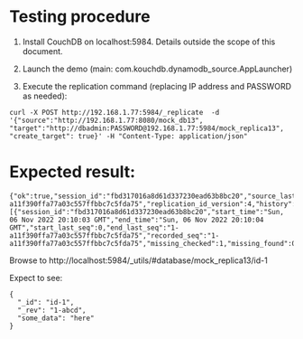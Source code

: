 # Testing procedure

1. Install CouchDB on localhost:5984. Details outside the scope of this document.

2. Launch the demo (main: com.kouchdb.dynamodb_source.AppLauncher)

3. Execute the replication command (replacing IP address and PASSWORD as needed):

```
curl -X POST http://192.168.1.77:5984/_replicate  -d '{"source":"http://192.168.1.77:8080/mock_db13", "target":"http://dbadmin:PASSWORD@192.168.1.77:5984/mock_replica13", "create_target": true}' -H "Content-Type: application/json"
```

# Expected result:

```
{"ok":true,"session_id":"fbd317016a8d61d337230ead63b8bc20","source_last_seq":"1-a11f390ffa77a03c557ffbbc7c5fda75","replication_id_version":4,"history":[{"session_id":"fbd317016a8d61d337230ead63b8bc20","start_time":"Sun, 06 Nov 2022 20:10:03 GMT","end_time":"Sun, 06 Nov 2022 20:10:04 GMT","start_last_seq":0,"end_last_seq":"1-a11f390ffa77a03c557ffbbc7c5fda75","recorded_seq":"1-a11f390ffa77a03c557ffbbc7c5fda75","missing_checked":1,"missing_found":0,"docs_read":0,"docs_written":0,"doc_write_failures":0}]}
```

Browse to http://localhost:5984/_utils/#database/mock_replica13/id-1

Expect to see:

```
{
  "_id": "id-1",
  "_rev": "1-abcd",
  "some_data": "here"
}
```